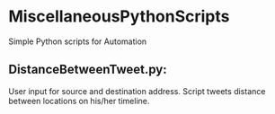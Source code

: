 # MiscellaneousPythonScripts
Simple Python scripts for Automation 


## DistanceBetweenTweet.py: 
User input for source and destination address. Script tweets distance between locations on his/her timeline.  
